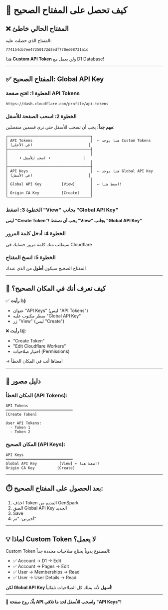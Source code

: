 # 🔑 كيف تحصل على المفتاح الصحيح

## ❌ المفتاح الحالي خاطئ

المفتاح الذي حصلت عليه:
```
774154cb7ee47250172d2edf770ed08731a1c
```

هذا **Custom API Token** ولن يعمل مع D1 Database!

---

## ✅ المفتاح الصحيح: Global API Key

### الخطوة 1: افتح صفحة API Tokens
```
https://dash.cloudflare.com/profile/api-tokens
```

### الخطوة 2: اسحب الصفحة للأسفل

**مهم جداً:** يجب أن تسحب للأسفل حتى ترى قسمين منفصلين:

```
┌─────────────────────────────────────┐
│ API Tokens                          │  ← هنا يوجد Custom Tokens
│ (في الأعلى)                         │
├─────────────────────────────────────┤
│                                     │
│     ⬇️ اسحب للأسفل ⬇️               │
│                                     │
├─────────────────────────────────────┤
│ API Keys                            │  ← هنا يوجد Global API Key
│ (في الأسفل)                         │
│                                     │
│ Global API Key         [View]       │  ← اضغط هنا!
│                                     │
│ Origin CA Key          [Create]     │
└─────────────────────────────────────┘
```

### الخطوة 3: اضغط "View" بجانب "Global API Key"

**ليس "Create Token"!**
**يجب أن تضغط "View" بجانب "Global API Key"**

### الخطوة 4: أدخل كلمة المرور

سيطلب منك كلمة مرور حسابك في Cloudflare

### الخطوة 5: انسخ المفتاح

المفتاح الصحيح سيكون **أطول** من الذي عندك

---

## 🎯 كيف تعرف أنك في المكان الصحيح؟

✅ **إذا رأيت:**
- عنوان "API Keys" (ليس "API Tokens")
- سطر مكتوب عليه "Global API Key"
- زر "View" (ليس "Create")

❌ **إذا رأيت:**
- "Create Token"
- "Edit Cloudflare Workers"
- اختيار صلاحيات (Permissions)

→ معناها أنت في المكان الخطأ!

---

## 📸 دليل مصور

### المكان الخطأ (API Tokens):
```
API Tokens
━━━━━━━━━━━━━━━━━━━━━━━━━━━━━━
[Create Token]

User API Tokens:
  - Token 1
  - Token 2
```

### المكان الصحيح (API Keys):
```
API Keys
━━━━━━━━━━━━━━━━━━━━━━━━━━━━━━
Global API Key          [View] ← اضغط هنا!
Origin CA Key          [Create]
```

---

## ⏱️ بعد الحصول على المفتاح الصحيح:

1. احذف Token القديم من GenSpark
2. الصق Global API Key الجديد
3. Save
4. أخبرني: "تم"

---

## 💡 لماذا Custom Token لا يعمل؟

Custom Token المصنوع يدوياً يحتاج صلاحيات محددة جداً:
- ✅ Account → D1 → Edit
- ✅ Account → Pages → Edit
- ✅ User → Memberships → Read
- ✅ User → User Details → Read

**لكن Global API Key أسهل** لأنه يملك كل الصلاحيات تلقائياً!

---

**🚀 يلّا، روح صفحة API واسحب للأسفل لحد ما تلاقي "API Keys"!**
